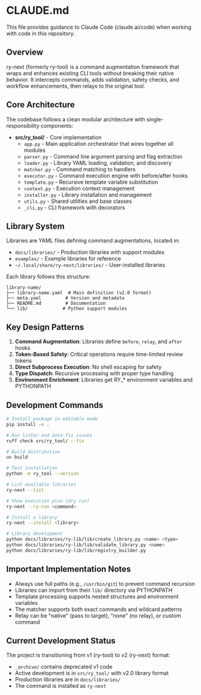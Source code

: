 # CLAUDE.md

This file provides guidance to Claude Code (claude.ai/code) when working with code in this repository.

## Overview

ry-next (formerly ry-tool) is a command augmentation framework that wraps and enhances existing CLI tools without breaking their native behavior. It intercepts commands, adds validation, safety checks, and workflow enhancements, then relays to the original tool.

## Core Architecture

The codebase follows a clean modular architecture with single-responsibility components:

- **src/ry_tool/** - Core implementation
  - `app.py` - Main application orchestrator that wires together all modules
  - `parser.py` - Command line argument parsing and flag extraction
  - `loader.py` - Library YAML loading, validation, and discovery
  - `matcher.py` - Command matching to handlers
  - `executor.py` - Command execution engine with before/after hooks
  - `template.py` - Recursive template variable substitution
  - `context.py` - Execution context management
  - `installer.py` - Library installation and management
  - `utils.py` - Shared utilities and base classes
  - `_cli.py` - CLI framework with decorators

## Library System

Libraries are YAML files defining command augmentations, located in:
- `docs/libraries/` - Production libraries with support modules
- `examples/` - Example libraries for reference
- `~/.local/share/ry-next/libraries/` - User-installed libraries

Each library follows this structure:
```
library-name/
├── library-name.yaml  # Main definition (v2.0 format)
├── meta.yaml         # Version and metadata
├── README.md         # Documentation
└── lib/             # Python support modules
```

## Key Design Patterns

1. **Command Augmentation**: Libraries define `before`, `relay`, and `after` hooks
2. **Token-Based Safety**: Critical operations require time-limited review tokens
3. **Direct Subprocess Execution**: No shell escaping for safety
4. **Type Dispatch**: Recursive processing with proper type handling
5. **Environment Enrichment**: Libraries get RY_* environment variables and PYTHONPATH

## Development Commands

```bash
# Install package in editable mode
pip install -e .

# Run linter and auto-fix issues
ruff check src/ry_tool/ --fix

# Build distribution
uv build

# Test installation
python -m ry_tool --version

# List available libraries
ry-next --list

# Show execution plan (dry run)
ry-next --ry-run <command>

# Install a library
ry-next --install <library>

# Library development
python docs/libraries/ry-lib/lib/create_library.py <name> <type>
python docs/libraries/ry-lib/lib/validate_library.py <name>
python docs/libraries/ry-lib/lib/registry_builder.py
```

## Important Implementation Notes

- Always use full paths (e.g., `/usr/bin/git`) to prevent command recursion
- Libraries can import from their `lib/` directory via PYTHONPATH
- Template processing supports nested structures and environment variables
- The matcher supports both exact commands and wildcard patterns
- Relay can be "native" (pass to target), "none" (no relay), or custom command

## Current Development Status

The project is transitioning from v1 (ry-tool) to v2 (ry-next) format:
- `_archive/` contains deprecated v1 code
- Active development is in `src/ry_tool/` with v2.0 library format
- Production libraries are in `docs/libraries/`
- The command is installed as `ry-next`